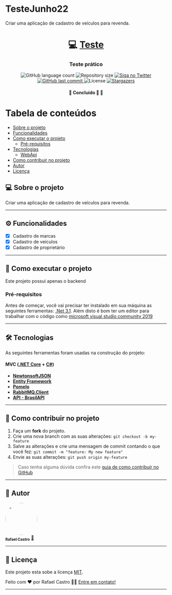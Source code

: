 # TesteJunho22
Criar uma aplicação de cadastro de veículos para revenda.

<h1 align="center">
     💻 <a href="#" alt="CastGroup-Teste"> Teste </a>
</h1>

<h3 align="center">
    Teste prático 
</h3>

<p align="center">
    <img alt="GitHub language count" src="https://img.shields.io/github/languages/count/rafael-act/TesteJunho22?color=%2304D361">

  <img alt="Repository size" src="https://img.shields.io/github/repo-size/rafael-act/TesteJunho22">

  <a href="https://www.twitter.com/rafael_act/">
    <img alt="Siga no Twitter" src="https://img.shields.io/twitter/url?url=https%3A%2F%2Fgithub.com%2Frafael-act%2FTesteJunho22">
  </a>
  
  <a href="https://github.com/rafael-act/CastGroup-Teste/commits/master">
    <img alt="GitHub last commit" src="https://img.shields.io/github/last-commit/rafael-act/TesteJunho22">
  </a>
    
   <img alt="License" src="https://img.shields.io/badge/license-MIT-brightgreen">
   <a href="https://github.com/rafael-act/TesteJunho22/stargazers">
    <img alt="Stargazers" src="https://img.shields.io/github/stars/rafael-act/TesteJunho22?style=social">
  </a>
</p>

<h4 align="center">
	🚧   Concluído 🚀 🚧
</h4>

Tabela de conteúdos
=================
<!--ts-->
   * [Sobre o projeto](#-sobre-o-projeto)
   * [Funcionalidades](#-Funcionalidades)
   * [Como executar o projeto](#-como-executar-o-projeto)
     * [Pré-requisitos](#pré-requisitos)
   * [Tecnologias](#-tecnologias)
     * [WebApi](#)
   * [Como contribuir no projeto](#-como-contribuir-no-projeto)
   * [Autor](#-autor)
   * [Licença](#user-content--licença)
<!--te-->


## 💻 Sobre o projeto

Criar uma aplicação de cadastro de veículos para revenda.

---

## ⚙️ Funcionalidades

- [x] Cadastro de marcas
- [x] Cadastro de veículos
- [x] Cadastro de proprietário

---

## 🚀 Como executar o projeto

Este projeto possui apenas o backend

### Pré-requisitos

Antes de começar, você vai precisar ter instalado em sua máquina as seguintes ferramentas:
[.Net 3.1](https://dotnet.microsoft.com/download/dotnet). 
Além disto é bom ter um editor para trabalhar com o código como [microsoft visual studio community 2019](https://visualstudio.microsoft.com/pt-br/vs/community/)

---

## 🛠 Tecnologias

As seguintes ferramentas foram usadas na construção do projeto:

#### **MVC**  ([.NET Core](https://docs.microsoft.com/pt-br/dotnet/core/dotnet-five)  +  [C#](https://docs.microsoft.com/pt-br/dotnet/csharp/))

-   **[NewtonsoftJSON](https://www.newtonsoft.com/)**
-   **[Entity Framework](https://docs.microsoft.com/pt-br/ef/core/)**
-   **[Pomelo](https://github.com/PomeloFoundation/Pomelo.EntityFrameworkCore.MySql)**
-   **[RabbitMQ.Client](https://github.com/rabbitmq/rabbitmq-dotnet-client)**
-   **[API - BrasilAPI](https://brasilapi.com.br/docs#tag/CEP])**

---

## 💪 Como contribuir no projeto

1. Faça um **fork** do projeto.
2. Crie uma nova branch com as suas alterações: `git checkout -b my-feature`
3. Salve as alterações e crie uma mensagem de commit contando o que você fez: `git commit -m "feature: My new feature"`
4. Envie as suas alterações: `git push origin my-feature`
> Caso tenha alguma dúvida confira este [guia de como contribuir no GitHub](./CONTRIBUTING.md)

---

## 🦸 Autor

<a href="https://rafaelcastro.com.br">
 <img style="border-radius: 50%;" src="https://avatars.githubusercontent.com/u/48982662?s=100&v=4" width="100px;" alt=""/>
 <br />
 <sub><b>Rafael Castro</b></sub></a> <a href="https://rafaelcastro.com.br" title="Rafael">🚀</a>
 <br />

---

## 📝 Licença

Este projeto esta sobe a licença [MIT](./LICENSE).

Feito com ❤️ por Rafael Castro 👋🏽 [Entre em contato!](https://www.linkedin.com/in/rafaelcastrodev/)

---

